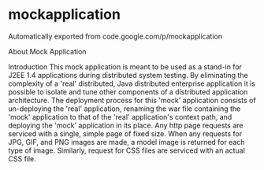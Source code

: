 # mockapplication
Automatically exported from code.google.com/p/mockapplication

About Mock Application

Introduction
This mock application is meant to be used as a stand-in for J2EE 1.4 applications during distributed system testing. By eliminating the complexity of a 'real' distributed, Java distributed enterprise application it is possible to isolate and tune other components of a distributed application architecture. The deployment process for this 'mock' application consists of un-deploying the 'real' application, renaming the war file containing the 'mock' application to that of the 'real' application's context path, and deploying the 'mock' application in its place. Any http page requests are serviced with a single, simple page of fixed size. When any requests for JPG, GIF, and PNG images are made, a model image is returned for each type of image. Similarly, request for CSS files are serviced with an actual CSS file.

